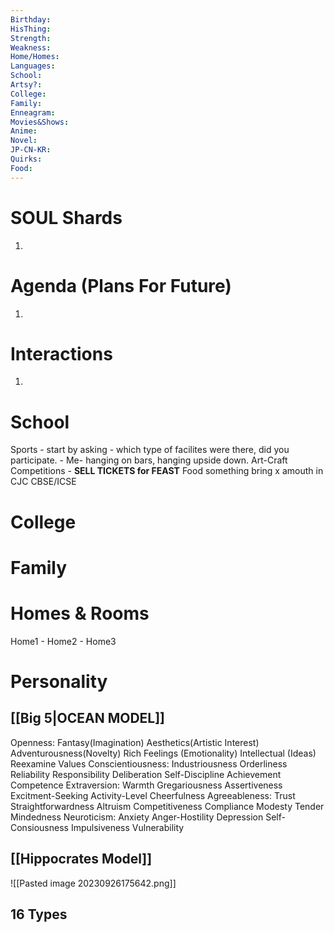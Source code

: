 ```yaml
---
Birthday: 
HisThing: 
Strength: 
Weakness: 
Home/Homes: 
Languages: 
School: 
Artsy?: 
College: 
Family: 
Enneagram: 
Movies&Shows: 
Anime: 
Novel: 
JP-CN-KR: 
Quirks: 
Food:
---
```


# SOUL Shards
1. 
# Agenda (Plans For Future)
1. 


# Interactions
1. 

# School
Sports - start by asking - which type of facilites were there, did you participate. - Me- hanging on bars, hanging upside down.
Art-Craft
Competitions - 
**SELL TICKETS for FEAST**
Food something bring x amouth in CJC
CBSE/ICSE



# College

# Family

# Homes & Rooms
Home1 - 
Home2 - 
Home3
# Personality
## [[Big 5|OCEAN MODEL]]
Openness:
	Fantasy(Imagination)
	Aesthetics(Artistic Interest)
	Adventurousness(Novelty)
	Rich Feelings (Emotionality)
	Intellectual (Ideas)
	Reexamine Values
Conscientiousness: 
	Industriousness
	Orderliness
	Reliability
	Responsibility
	Deliberation
	Self-Discipline
	Achievement
	Competence
Extraversion:
	Warmth
	Gregariousness
	Assertiveness
	Excitment-Seeking
	Activity-Level
	Cheerfulness
Agreeableness:
	Trust
	Straightforwardness
	Altruism
	Competitiveness
	Compliance
	Modesty
	Tender Mindedness 
Neuroticism:
	Anxiety
	Anger-Hostility
	Depression
	Self-Consiousness
	Impulsiveness
	Vulnerability
## [[Hippocrates Model]]
![[Pasted image 20230926175642.png]]



## 16 Types

